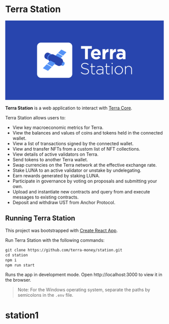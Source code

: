 # Terra Station

![Banner](Banner.png)

**Terra Station** is a web application to interact with [Terra Core](https://github.com/terra-money/core).

Terra Station allows users to:

- View key macroeconomic metrics for Terra.
- View the balances and values of coins and tokens held in the connected wallet.
- View a list of transactions signed by the connected wallet.
- View and transfer NFTs from a custom list of NFT collections.
- View details of active validators on Terra.
- Send tokens to another Terra wallet.
- Swap currencies on the Terra network at the effective exchange rate.
- Stake LUNA to an active validator or unstake by undelegating.
- Earn rewards generated by staking LUNA.
- Participate in governance by voting on proposals and submitting your own.
- Upload and instantiate new contracts and query from and execute messages to existing contracts.
- Deposit and withdraw UST from Anchor Protocol.

## Running Terra Station

This project was bootstrapped with [Create React App](https://create-react-app.dev/).

Run Terra Station with the following commands:

```
git clone https://github.com/terra-money/station.git
cd station
npm i
npm run start
```

Runs the app in development mode.
Open http://localhost:3000 to view it in the browser.

> Note: For the Windows operating system, separate the paths by semicolons in the `.env` file.
# station1
